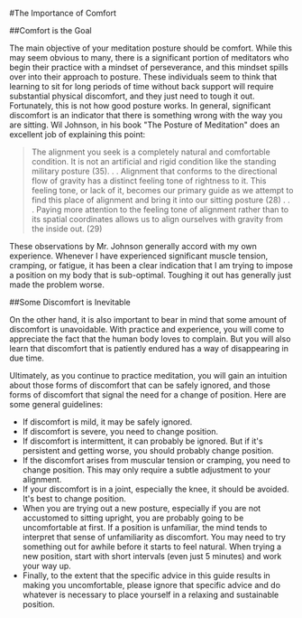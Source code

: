 #The Importance of Comfort

##Comfort is the Goal

The main objective of your meditation posture should be comfort.  While this may seem obvious to many, there is a significant portion of meditators who begin their practice with a mindset of perseverance, and this mindset spills over into their approach to posture.  These individuals seem to think that learning to sit for long periods of time without back support will require substantial physical discomfort, and they just need to tough it out. Fortunately, this is not how good posture works. In general, significant discomfort is an indicator that there is something wrong with the way you are sitting. Wil Johnson, in his book "The Posture of Meditation" does an excellent job of explaining this point:

>The alignment you seek is a completely natural and comfortable condition.  It is not an artificial and rigid condition like the standing military posture (35). . . Alignment that conforms to the directional flow of gravity has a distinct feeling tone of rightness to it.  This feeling tone, or lack of it, becomes our primary guide as we attempt to find this place of alignment and bring it into our sitting posture (28) . . . Paying more attention to the feeling tone of alignment rather than to its spatial coordinates allows us to align ourselves with gravity from the inside out. (29)

These observations by Mr. Johnson generally accord with my own experience. Whenever I have experienced significant muscle tension, cramping, or fatigue, it has been a clear indication that I am trying to impose a position on my body that is sub-optimal. Toughing it out has generally just made the problem worse.

##Some Discomfort is Inevitable

On the other hand, it is also important to bear in mind that some amount of discomfort is unavoidable. With practice and experience, you will come to appreciate the fact that the human body loves to complain. But you will also learn that discomfort that is patiently endured has a way of disappearing in due time. 

Ultimately, as you continue to practice meditation, you will gain an intuition about those forms of discomfort that can be safely ignored, and those forms of discomfort that signal the need for a change of position. Here are some general guidelines:

* If discomfort is mild, it may be safely ignored.
* If discomfort is severe, you need to change position.
* If discomfort is intermittent, it can probably be ignored. But if it's persistent and getting worse, you should probably change position.
* If the discomfort arises from muscular tension or cramping, you need to change position. This may only require a subtle adjustment to your alignment. 
* If your discomfort is in a joint, especially the knee, it should be avoided. It's best to change position.
* When you are trying out a new posture, especially if you are not accustomed to sitting upright, you are probably going to be uncomfortable at first. If a position is unfamiliar, the mind tends to interpret that sense of unfamiliarity as discomfort. You may need to try something out for awhile before it starts to feel natural. When trying a new position, start with short intervals (even just 5 minutes) and work your way up.
* Finally, to the extent that the specific advice in this guide results in making you uncomfortable, please ignore that specific advice and do whatever is necessary to place yourself in a relaxing and sustainable position.
